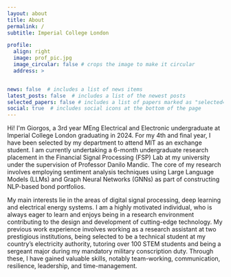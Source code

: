 ```yaml
---
layout: about
title: About
permalink: /
subtitle: Imperial College London

profile:
  align: right
  image: prof_pic.jpg
  image_circular: false # crops the image to make it circular
  address: >


news: false  # includes a list of news items
latest_posts: false  # includes a list of the newest posts
selected_papers: false # includes a list of papers marked as "selected={true}"
social: true  # includes social icons at the bottom of the page
---
```

Hi! I'm Giorgos, a 3rd year MEng Electrical and Electronic undergraduate at Imperial College London graduating in 2024. For my 4th and final year, I have been selected by my department to attend MIT as an exchange student. I am currently undertaking a 6-month undergraduate research placement in the Financial Signal Processing (FSP) Lab at my university under the supervision of Professor Danilo Mandic. The core of my research involves employing sentiment analysis techniques using Large Language Models (LLMs) and Graph Neural Networks (GNNs) as part of constructing NLP-based bond portfolios.

My main interests lie in the areas of digital signal processing, deep learning and electrical energy systems. I am a highly motivated individual, who is always eager to learn and enjoys being in a research environment contributing to the design and development of cutting-edge technology. My previous work experience involves working as a research assistant at two prestigious institutions, being selected to be a technical student at my country’s electricity authority, tutoring over 100 STEM students and being a sergeant major during my mandatory military conscription duty. Through these, I have gained valuable skills, notably team-working, communication, resilience, leadership, and time-management.
